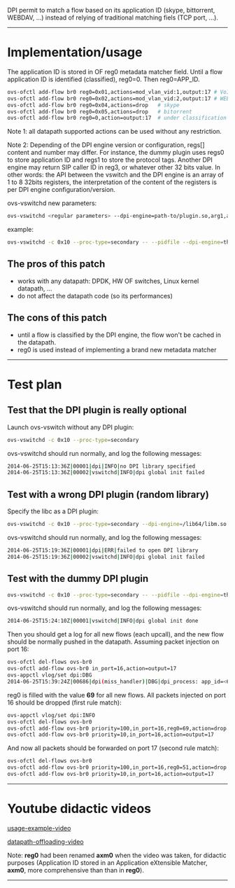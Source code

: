 DPI permit to match a flow based on its application ID (skype, bittorrent,
WEBDAV, ...) instead of relying of traditional matching fiels (TCP port, ...).

______

# Implementation/usage

The application ID is stored in OF reg0 metadata matcher field. Until a flow
application ID is identified (classified), reg0=0. Then reg0=APP_ID.

```bash
ovs-ofctl add-flow br0 reg0=0x01,actions=mod_vlan_vid:1,output:17 # VoIP
ovs-ofctl add-flow br0 reg0=0x02,actions=mod_vlan_vid:2,output:17 # WEBDAV
ovs-ofctl add-flow br0 reg0=0x04,actions=drop   # skype
ovs-ofctl add-flow br0 reg0=0x05,actions=drop   # bitorrent
ovs-ofctl add-flow br0 reg0=0,action=output:17  # under classification
```

Note 1: all datapath supported actions can be used without any restriction.

Note 2: Depending of the DPI engine version or configuration, regs[] content
        and number may differ. For instance, the dummy plugin uses regs0 
        to store application ID and regs1 to store the protocol tags. Another
        DPI engine may return SIP caller ID in reg3, or whatever other 32 bits
        value. In other words: the API between the vswitch and the DPI engine
        is an array of 1 to 8 32bits registers, the interpretation of the 
        content of the registers is per DPI engine configuration/version.

ovs-vswitchd new parameters:
```bash
ovs-vswitchd <regular parameters> --dpi-engine=path-to/plugin.so,arg1,arg2,arg3,.. --dpi-nregs=<number of registers holding the DPI result>
```
 example:
```bash
ovs-vswitchd -c 0x10 --proc-type=secondary -- --pidfile --dpi-engine=third-party/dpi-dummy-plugin/dummy_dpi_engine.so
```

## The pros of this patch

* works with any datapath: DPDK, HW OF switches, Linux kernel datapath, ...
* do not affect the datapath code (so its performances)

## The cons of this patch

* until a flow is classified by the DPI engine, the flow won't be cached
  in the datapath.
* reg0 is used instead of implementing a brand new metadata matcher

______

# Test plan

## Test that the DPI plugin is **really** optional

Launch ovs-vswitch without any DPI plugin: 
```bash
ovs-vswitchd -c 0x10 --proc-type=secondary 
```
ovs-vswitchd should run normally, and log the following messages:
```bash
2014-06-25T15:13:36Z|00001|dpi|INFO|no DPI library specified
2014-06-25T15:13:36Z|00002|vswitchd|INFO|dpi global init failed
```

## Test with a wrong DPI plugin (random library)

Specify the libc as a DPI plugin:
```bash
ovs-vswitchd -c 0x10 --proc-type=secondary --dpi-engine=/lib64/libm.so.6
```
ovs-vswitchd should run normally, and log the following messages:
```bash
2014-06-25T15:19:36Z|00001|dpi|ERR|failed to open DPI library
2014-06-25T15:19:36Z|00002|vswitchd|INFO|dpi global init failed
```

## Test with the dummy DPI plugin

```bash
ovs-vswitchd -c 0x10 --proc-type=secondary -- --pidfile --dpi-engine=third-party/dpi-dummy-plugin/dummy_dpi_engine.so
```
ovs-vswitchd should run normally, and log the following messages:
```bash
2014-06-25T15:24:10Z|00001|vswitchd|INFO|dpi global init done
```
Then you should get a log for all new flows (each upcall), and the new flow
should be normally pushed in the datapath. Assuming packet injection on port 16:
```bash
ovs-ofctl del-flows ovs-br0
ovs-ofctl add-flow ovs-br0 in_port=16,action=output=17
ovs-appctl vlog/set dpi:DBG
2014-06-25T15:39:24Z|00686|dpi(miss_handler)|DBG|dpi_process: app_id=<69> tags=<0x0> <offloaded>
```
reg0 is filled with the value **69** for all new flows. All packets
injected on port 16 should be dropped (first rule match):
```bash
ovs-appctl vlog/set dpi:INFO
ovs-ofctl del-flows ovs-br0
ovs-ofctl add-flow ovs-br0 priority=100,in_port=16,reg0=69,action=drop
ovs-ofctl add-flow ovs-br0 priority=10,in_port=16,action=output=17
```
And now all packets should be forwarded on port 17 (second rule match):
```bash
ovs-ofctl del-flows ovs-br0
ovs-ofctl add-flow ovs-br0 priority=100,in_port=16,reg0=51,action=drop
ovs-ofctl add-flow ovs-br0 priority=10,in_port=16,action=output=17
```

______

# Youtube didactic videos

[usage-example-video]

[datapath-offloading-video]

Note:
    **reg0** had been renamed **axm0** when the video was taken, for didactic
    purposes (Application ID stored in an Application eXtensible Matcher,
    **axm0**, more comprehensive than than in **reg0**).

______

[usage-example-video]: http://www.youtube.com/watch?v=jkbkvX2B_kI
[datapath-offloading-video]: http://www.youtube.com/watch?v=QmnajvSsmHI
